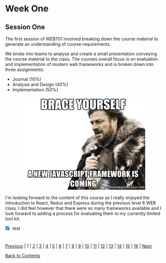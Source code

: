 # Week One

## Session One
The first session of WEB701 involved breaking down the course material to generate an understanding of course requirements. 

We broke into teams to analyse and create a small presentation conveying the course material to the class. The courses overall focus is on evaluation and implementation of modern web frameworks and is broken down into three assignments:
* Journal (10%)
* Analysis and Design (40%)
* Implementation (50%)

<p align="center">
  <img width="400" height="300" src="/images/a-new-javascript-framework-is-coming.png">
</p>

I'm looking forward to the content of this course as I really enjoyed the introduction to React, Redux and Express during the previous level 6 WEB class. I did feel however that there were so many frameworks available and I look forward to adding a process for evaluating them to my currently limited tool kit.  

- [x] test

#
[Previous](https://github.com/Jason-MacDonald/WEB701-Journal/blob/master/contents.md) | 
1 | 
[2](https://github.com/Jason-MacDonald/WEB701-Journal/blob/master/week-two.md) | 
[3](https://github.com/Jason-MacDonald/WEB701-Journal/blob/master/week-three.md) | 
[4](https://github.com/Jason-MacDonald/WEB701-Journal/blob/master/week-four.md) | 
[5](https://github.com/Jason-MacDonald/WEB701-Journal/blob/master/week-five.md) | 
[6](https://github.com/Jason-MacDonald/WEB701-Journal/blob/master/week-six.md) | 
[7](https://github.com/Jason-MacDonald/WEB701-Journal/blob/master/week-seven.md) | 
[8](https://github.com/Jason-MacDonald/WEB701-Journal/blob/master/week-eight.md) | 
[9](https://github.com/Jason-MacDonald/WEB701-Journal/blob/master/week-nine.md) | 
[10](https://github.com/Jason-MacDonald/WEB701-Journal/blob/master/week-ten.md) | 
[11](https://github.com/Jason-MacDonald/WEB701-Journal/blob/master/week-eleven.md) | 
[12](https://github.com/Jason-MacDonald/WEB701-Journal/blob/master/week-twelve.md) | 
[13](https://github.com/Jason-MacDonald/WEB701-Journal/blob/master/week-thirteen.md) | 
[14](https://github.com/Jason-MacDonald/WEB701-Journal/blob/master/week-fourteen.md) | 
[15](https://github.com/Jason-MacDonald/WEB701-Journal/blob/master/week-fifteen.md) | 
[16](https://github.com/Jason-MacDonald/WEB701-Journal/blob/master/week-sixteen.md) |
[Next](https://github.com/Jason-MacDonald/WEB701-Journal/blob/master/week-two.md)

[Back to Contents](https://github.com/Jason-MacDonald/WEB701-Journal/blob/master/contents.md)
